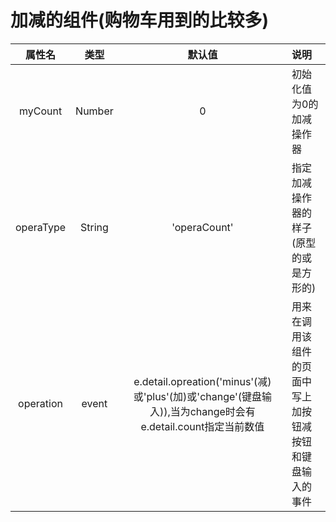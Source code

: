 # 加减的组件(购物车用到的比较多)
|属性名|类型|默认值|说明|
|:----:|:--:|:----:|:---|
|myCount|Number|0|初始化值为0的加减操作器|
|operaType|String|'operaCount'|指定加减操作器的样子(原型的或是方形的)|
|operation|event|e.detail.opreation('minus'(减)或'plus'(加)或'change'(键盘输入)),当为change时会有e.detail.count指定当前数值|用来在调用该组件的页面中写上加按钮减按钮和键盘输入的事件|
